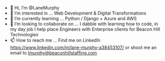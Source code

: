 - 👋 Hi, I’m @LaneMurphy
- 👀 I’m interested in ... Web Development & Digital Transformations
- 🌱 I’m currently learning ... Python / Django + Azure and AWS
- 💞️ I’m looking to collaborate on ... I dabble with learning how to code, in my day job I help place Engineers with Enterprise clients for Beacon Hill Technologies
- 📫 How to reach me ... Find me on LinkedIn https://www.linkedin.com/in/lane-murphy-a38453107/ or shoot me an email to lmurphy@beaconhillstaffing.com

<!---
LaneMurphy/LaneMurphy is a ✨ special ✨ repository because its `README.md` (this file) appears on your GitHub profile.
You can click the Preview link to take a look at your changes.
--->
